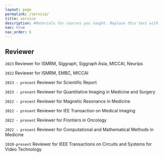 ```yaml
---
layout: page
permalink: /service/
title: service
description: #Materials for courses you taught. Replace this text with your description.
nav: true
nav_order: 6
---
```


## Reviewer

`2023` Reviewer for ISMRM, Siggraph, Siggraph Asia, MICCAI, Neurips

`2022` Reviewer for ISMRM, EMBC, MICCAI

`2023 - present` Reviewer for Scientific Report

`2023 - present` Reviewer for Quantitative Imaging in Medicine and Surgery

`2022 - present` Reviewer for Magnetic Resonance in Medicine

`2022 - present` Reviewer for IEE Transaction on Medical Imaging

`2022 - present` Reviewer for Frontiers in Oncology

`2022 - present` Reviewer for Computational and Mathematical Methods in Medicine

`2020-present` Reviewer for IEEE Transactions on Circuits and Systems for Video Technology
